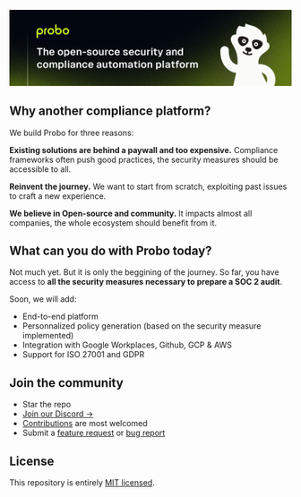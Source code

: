 ![probo banner](https://raw.githubusercontent.com/getprobo/.github/main/profile/banner.png)

## Why another compliance platform?

We build Probo for three reasons:

**Existing solutions are behind a paywall and too expensive.** Compliance frameworks often push good practices, the security measures should be accessible to all.

**Reinvent the journey.** We want to start from scratch, exploiting past issues to craft a new experience.

**We believe in Open-source and community.** It impacts almost all companies, the whole ecosystem should benefit from it. 

## What can you do with Probo today?
Not much yet. But it is only the beggining of the journey.
So far, you have access to **all the security measures necessary to prepare a SOC 2 audit**. 

Soon, we will add:
- End-to-end platform
- Personnalized policy generation (based on the security measure implemented)
- Integration with Google Workplaces, Github, GCP & AWS
- Support for ISO 27001 and GDPR

## Join the community

- Star the repo
- [Join our Discord →](https://discord.gg/8qfdJYfvpY)
- [Contributions](CONTRIBUTING.md) are most welcomed
- Submit a [feature request](https://github.com/getprobo/probo/issues/new) or [bug report](https://github.com/getprobo/probo/issues/new)

## License

This repository is entirely [MIT licensed](LICENSE).
